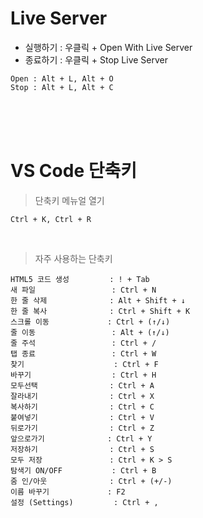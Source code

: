 

# Live Server 
- 실행하기 : 우클릭 + Open With Live Server
- 종료하기 : 우클릭 + Stop Live Server
``` 
Open : Alt + L, Alt + O
Stop : Alt + L, Alt + C
```

<br><br><br>

# VS Code 단축키

>단축키 메뉴얼 열기
```
Ctrl + K, Ctrl + R
```
<br>

>자주 사용하는 단축키
```
HTML5 코드 생성         : ! + Tab        
새 파일                 : Ctrl + N
한 줄 삭제              : Alt + Shift + ↓
한 줄 복사              : Ctrl + Shift + K
스크롤 이동             : Ctrl + (↑/↓)
줄 이동                 : Alt + (↑/↓)
줄 주석                 : Ctrl + /
탭 종료                 : Ctrl + W
찾기                    : Ctrl + F
바꾸기                  : Ctrl + H
모두선택                : Ctrl + A
잘라내기                : Ctrl + X
복사하기                : Ctrl + C
붙여넣기                : Ctrl + V
뒤로가기                : Ctrl + Z
앞으로가기              : Ctrl + Y
저장하기                : Ctrl + S
모두 저장               : Ctrl + K > S
탐색기 ON/OFF           : Ctrl + B
줌 인/아웃              : Ctrl + (+/-)
이름 바꾸기             : F2
설정 (Settings)         : Ctrl + ,
```
<br>

